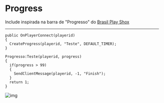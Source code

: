 # Progress
Include inspirada na barra de "Progresso" do [Brasil Play Shox](brasilplayshox.com.br)

---

```pawn
public OnPlayerConnect(playerid)
{
  CreateProgress(playerid, "Teste", DEFAULT_TIMER);
}

Progresso:Teste(playerid, progress)
{
  if(progress > 99)
  {
    SendClientMessage(playerid, -1, "Finish");
  }
  return 1;
}
```
![img](https://github.com/skyMateus/Progress/blob/main/imagem_2022-05-20_172732768.png)
